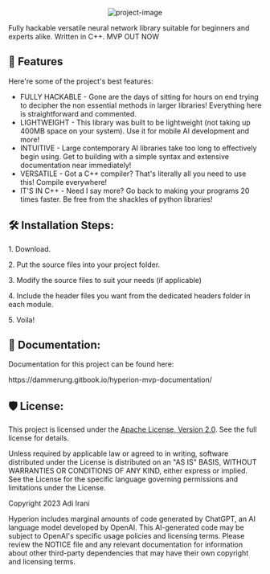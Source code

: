 <p align="center"><img src="https://socialify.git.ci/adiirani/Hyperion/image?description=1&amp;descriptionEditable=AI%20for%20programmers%2C%20by%20programmers.&amp;font=Source%20Code%20Pro&amp;forks=1&amp;issues=1&amp;logo=https%3A%2F%2Fi.ibb.co%2FxHBD6Mj%2FUntitled-design.gif&amp;name=1&amp;owner=1&amp;pattern=Formal%20Invitation&amp;pulls=1&amp;stargazers=1&amp;theme=Auto" alt="project-image"></p>

<p id="description">Fully hackable versatile neural network library suitable for beginners and experts alike. Written in C++. MVP OUT NOW</p>

  
  
<h2>🧐 Features</h2>

Here're some of the project's best features:

*   FULLY HACKABLE - Gone are the days of sitting for hours on end trying to decipher the non essential methods in larger libraries! Everything here is straightforward and commented.
*   LIGHTWEIGHT - This library was built to be lightweight (not taking up 400MB space on your system). Use it for mobile AI development and more!
*   INTUITIVE - Large contemporary AI libraries take too long to effectively begin using. Get to building with a simple syntax and extensive documentation near immediately!
*   VERSATILE - Got a C++ compiler? That's literally all you need to use this! Compile everywhere!
*   IT'S IN C++ - Need I say more? Go back to making your programs 20 times faster. Be free from the shackles of python libraries!

<h2>🛠️ Installation Steps:</h2>

<p>1. Download.</p>

<p>2. Put the source files into your project folder.</p>

<p>3. Modify the source files to suit your needs (if applicable)</p>

<p>4. Include the header files you want from the dedicated headers folder in each module.</p>

<p>5. Voila!</p>



<h2>📗 Documentation:</h2>

<p>Documentation for this project can be found here:</p>
<p>https://dammerung.gitbook.io/hyperion-mvp-documentation/</p>


<h2>🛡️ License:</h2>

This project is licensed under the [Apache License, Version 2.0](http://www.apache.org/licenses/LICENSE-2.0). See the full license for details.

Unless required by applicable law or agreed to in writing, software distributed under the License is distributed on an "AS IS" BASIS, WITHOUT WARRANTIES OR CONDITIONS OF ANY KIND, either express or implied. See the License for the specific language governing permissions and limitations under the License.

Copyright 2023 Adi Irani

Hyperion includes marginal amounts of code generated by ChatGPT, an AI language model developed by OpenAI. This AI-generated code may be subject to OpenAI's specific usage policies and licensing terms. Please review the NOTICE file and any relevant documentation for information about other third-party dependencies that may have their own copyright and licensing terms.
